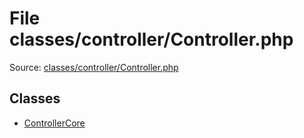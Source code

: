 File classes/controller/Controller.php
=========

Source: [classes/controller/Controller.php](https://github.com/PrestaShop/PrestaShop/blob/1.6.0.13/classes/controller/Controller.php)


Classes
-------

* [ControllerCore](class.ControllerCore.md)

